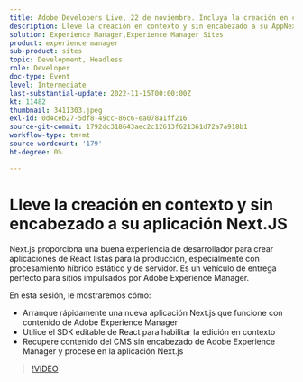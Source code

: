 ```yaml
---
title: Adobe Developers Live, 22 de noviembre. Incluya la creación en contexto y sin encabezado en su aplicación Next.JS
description: Lleve la creación en contexto y sin encabezado a su AppNext.js de Next.JS proporciona una buena experiencia para desarrolladores para crear aplicaciones de React listas para la producción, especialmente con procesamiento híbrido estático y de servidor. Es un vehículo de envío perfecto para sitios con tecnología de Adobe Experience Manager. En esta sesión, le mostraremos cómo:Arrancar rápidamente una nueva aplicación Next.js que funcione con contenido de Adobe Experience ManagerUtilice el SDK editable de React para habilitar la edición en contextoRecuperar contenido de CMS sin encabezado de Adobe Experience Manager y procesarlo en la aplicación Next.js
solution: Experience Manager,Experience Manager Sites
product: experience manager
sub-product: sites
topic: Development, Headless
role: Developer
doc-type: Event
level: Intermediate
last-substantial-update: 2022-11-15T00:00:00Z
kt: 11482
thumbnail: 3411303.jpeg
exl-id: 0d4ceb27-5df8-49cc-86c6-ea078a1ff216
source-git-commit: 1792dc318643aec2c12613f621361d72a7a918b1
workflow-type: tm+mt
source-wordcount: '179'
ht-degree: 0%

---
```


# Lleve la creación en contexto y sin encabezado a su aplicación Next.JS

Next.js proporciona una buena experiencia de desarrollador para crear aplicaciones de React listas para la producción, especialmente con procesamiento híbrido estático y de servidor. Es un vehículo de entrega perfecto para sitios impulsados por Adobe Experience Manager.

En esta sesión, le mostraremos cómo:

* Arranque rápidamente una nueva aplicación Next.js que funcione con contenido de Adobe Experience Manager
* Utilice el SDK editable de React para habilitar la edición en contexto
* Recupere contenido del CMS sin encabezado de Adobe Experience Manager y procese en la aplicación Next.js

>[!VIDEO](https://video.tv.adobe.com/v/3411303/?quality=12&learn=on)
